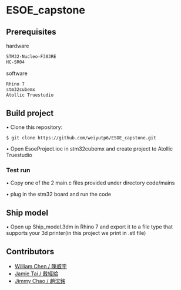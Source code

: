 # ESOE_capstone

## Prerequisites

hardware
```bash
STM32-Nucleo-F303RE
HC-SR04
```

software
```bash
Rhino 7
stm32cubemx
Atollic Truestudio
```

## Build project

•	Clone this repository:

    $ git clone https://github.com/weiyutp6/ESOE_capstone.git
    
•	Open EsoeProject.ioc in stm32cubemx and create project to Atollic Truestudio

### Test run

• Copy one of the 2 main.c files provided under directory code/mains

• plug in the stm32 board and run the code

## Ship model

• Open up Ship_model.3dm in Rhino 7 and export it to a file type that supports your 3d printer(in this project we print in .stl file)

## Contributors

- [William Chen / 陳威宇](https://github.com/weiyutp6)
- [Jamie Tai / 戴經綸]() 
- [Jimmy Chao / 趙浤銘]()
